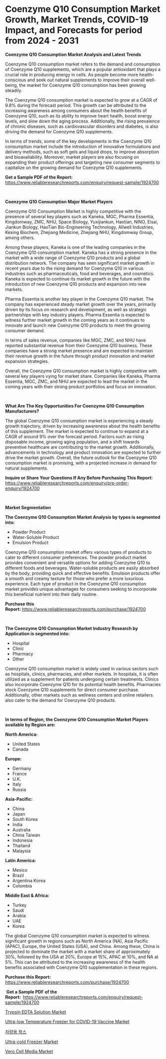 <p><h1>Coenzyme Q10 Consumption Market Growth, Market Trends, COVID-19 Impact, and Forecasts for period from 2024 - 2031</h1></p><p><strong>Coenzyme Q10 Consumption Market Analysis and Latest Trends</strong></p>
<p><p>Coenzyme Q10 consumption market refers to the demand and consumption of Coenzyme Q10 supplements, which are a popular antioxidant that plays a crucial role in producing energy in cells. As people become more health-conscious and seek out natural supplements to improve their overall well-being, the market for Coenzyme Q10 consumption has been growing steadily.</p><p>The Coenzyme Q10 consumption market is expected to grow at a CAGR of 9.8% during the forecast period. This growth can be attributed to the increasing awareness among consumers about the health benefits of Coenzyme Q10, such as its ability to improve heart health, boost energy levels, and slow down the aging process. Additionally, the rising prevalence of chronic diseases, such as cardiovascular disorders and diabetes, is also driving the demand for Coenzyme Q10 supplements.</p><p>In terms of trends, some of the key developments in the Coenzyme Q10 consumption market include the introduction of innovative formulations and delivery methods, such as soft gels and liquid drops, to improve absorption and bioavailability. Moreover, market players are also focusing on expanding their product offerings and targeting new consumer segments to capitalize on the growing demand for Coenzyme Q10 supplements.</p></p>
<p><strong>Get a Sample PDF of the Report:&nbsp;</strong> <a href="https://www.reliableresearchreports.com/enquiry/request-sample/1924700">https://www.reliableresearchreports.com/enquiry/request-sample/1924700</a></p>
<p>&nbsp;</p>
<p><strong>Coenzyme Q10 Consumption Major Market Players</strong></p>
<p><p>Coenzyme Q10 Consumption Market is highly competitive with the presence of several key players such as Kaneka, MGC, Pharma Essentia, Kingdomway, ZMC, NHU, Space Biology, Yuxijiankun, Haotian, NINO, Eisai, Jiankun Biology, HaoTian Bio-Engineering Technology, Allwell Industries, Kexing Biochem, Zhejiang Medicine, Zhejiang NHU, Kingdomway Group, among others.</p><p>Among these players, Kaneka is one of the leading companies in the Coenzyme Q10 consumption market. Kaneka has a strong presence in the market with a wide range of Coenzyme Q10 products and a global distribution network. The company has seen significant market growth in recent years due to the rising demand for Coenzyme Q10 in various industries such as pharmaceuticals, food and beverages, and cosmetics. Kaneka is expected to continue its market growth in the future with the introduction of new Coenzyme Q10 products and expansion into new markets.</p><p>Pharma Essentia is another key player in the Coenzyme Q10 market. The company has experienced steady market growth over the years, primarily driven by its focus on research and development, as well as strategic partnerships with key industry players. Pharma Essentia is expected to witness further market growth in the coming years as it continues to innovate and launch new Coenzyme Q10 products to meet the growing consumer demand.</p><p>In terms of sales revenue, companies like MGC, ZMC, and NHU have reported substantial revenue from their Coenzyme Q10 business. These companies have a strong market presence and are expected to maintain their revenue growth in the future through product innovation and market expansion strategies.</p><p>Overall, the Coenzyme Q10 consumption market is highly competitive with several key players vying for market share. Companies like Kaneka, Pharma Essentia, MGC, ZMC, and NHU are expected to lead the market in the coming years with their strong product portfolios and focus on innovation.</p></p>
<p>&nbsp;</p>
<p><strong>What Are The Key Opportunities For Coenzyme Q10 Consumption Manufacturers?</strong></p>
<p><p>The global Coenzyme Q10 consumption market is experiencing a steady growth trajectory, driven by increasing awareness about the health benefits of this supplement. The market is expected to continue to expand at a CAGR of around 9% over the forecast period. Factors such as rising disposable income, growing aging population, and a shift towards preventive healthcare are contributing to the market growth. Additionally, advancements in technology and product innovation are expected to further drive the market growth. Overall, the future outlook for the Coenzyme Q10 consumption market is promising, with a projected increase in demand for natural supplements.</p></p>
<p><strong>Inquire or Share Your Questions If Any Before Purchasing This Report:</strong> <a href="https://www.reliableresearchreports.com/enquiry/pre-order-enquiry/1924700">https://www.reliableresearchreports.com/enquiry/pre-order-enquiry/1924700</a></p>
<p>&nbsp;</p>
<p><strong>Market Segmentation</strong></p>
<p><strong>The Coenzyme Q10 Consumption Market Analysis by types is segmented into:</strong></p>
<p><ul><li>Powder Product</li><li>Water-Soluble Product</li><li>Emulsion Product</li></ul></p>
<p><p>Coenzyme Q10 consumption market offers various types of products to cater to different consumer preferences. The powder product market provides convenient and versatile options for adding Coenzyme Q10 to different foods and beverages. Water-soluble products are easily absorbed by the body, providing quick and effective benefits. Emulsion products offer a smooth and creamy texture for those who prefer a more luxurious experience. Each type of product in the Coenzyme Q10 consumption market provides unique advantages for consumers seeking to incorporate this beneficial nutrient into their daily routine.</p></p>
<p><strong>Purchase this Report:&nbsp;</strong><a href="https://www.reliableresearchreports.com/purchase/1924700">https://www.reliableresearchreports.com/purchase/1924700</a></p>
<p>&nbsp;</p>
<p><strong>The Coenzyme Q10 Consumption Market Industry Research by Application is segmented into:</strong></p>
<p><ul><li>Hospital</li><li>Clinic</li><li>Pharmacy</li><li>Other</li></ul></p>
<p><p>Coenzyme Q10 consumption market is widely used in various sectors such as hospitals, clinics, pharmacies, and other markets. In hospitals, it is often utilized as a supplement for patients undergoing certain treatments. Clinics also incorporate Coenzyme Q10 for its potential health benefits. Pharmacies stock Coenzyme Q10 supplements for direct consumer purchase. Additionally, other markets such as wellness centers and online retailers also cater to the demand for Coenzyme Q10 products.</p></p>
<p>&nbsp;</p>
<p><strong>In terms of Region, the Coenzyme Q10 Consumption Market Players available by Region are:</strong></p>
<p>
    <p> <strong> North America: </strong>
        <ul>
            <li>United States</li>
            <li>Canada</li>
        </ul>
        </p> 
    <p> <strong> Europe: </strong>
        <ul>
            <li>Germany</li>
            <li>France</li>
            <li>U.K.</li>
            <li>Italy</li>
            <li>Russia</li>
        </ul>
        </p> 
    <p> <strong> Asia-Pacific: </strong>
        <ul>
            <li>China</li>
            <li>Japan</li>
            <li>South Korea</li>
            <li>India</li>
            <li>Australia</li>
            <li>China Taiwan</li>
            <li>Indonesia</li>
            <li>Thailand</li>
            <li>Malaysia</li>
        </ul>
        </p> 
    <p> <strong> Latin America: </strong>
        <ul>
            <li>Mexico</li>
            <li>Brazil</li>
            <li>Argentina Korea</li>
            <li>Colombia</li>
        </ul>
        </p> 
    <p> <strong> Middle East & Africa: </strong>
        <ul>
            <li>Turkey</li>
            <li>Saudi</li>
            <li>Arabia</li>
            <li>UAE</li>
            <li>Korea</li>
        </ul>
    </p>
    </p>
<p><p>The global Coenzyme Q10 consumption market is expected to witness significant growth in regions such as North America (NA), Asia Pacific (APAC), Europe, the United States (USA), and China. Among these, China is projected to dominate the market with a market share of approximately 30%, followed by the USA at 20%, Europe at 15%, APAC at 10%, and NA at 5%. This can be attributed to the increasing awareness of the health benefits associated with Coenzyme Q10 supplementation in these regions.</p></p>
<p><strong>Purchase this Report: </strong><a href="https://www.reliableresearchreports.com/purchase/1924700">https://www.reliableresearchreports.com/purchase/1924700</a></p>
<p>&nbsp;<strong>Get a Sample PDF of the Report:&nbsp;&nbsp;</strong><a href="https://www.reliableresearchreports.com/enquiry/request-sample/1924700">https://www.reliableresearchreports.com/enquiry/request-sample/1924700</a></p>
<p><strong></strong></p>
<p><p><a href="https://view.publitas.com/reportprime-1/trypsin-edta-solution-market-size-market-trends-and-growth-outlook-forecasted-for-period-from-2024-to-2031/">Trypsin EDTA Solution Market</a></p><p><a href="https://fuschia-pecorino-a6d.notion.site/Ultra-low-Temperature-Freezer-for-COVID-19-Vaccine-Market-Size-Focuses-on-Market-Dynamics-In-Depth--28a983a923584c7f9ecc41048e71a7a9">Ultra-low Temperature Freezer for COVID-19 Vaccine Market</a></p><p><a href="https://medium.com/@kennyhtyeller0787/%EC%B0%A8%EB%9F%89-%EC%99%81%EC%8A%A4-%EC%8B%9C%EC%9E%A5-%EC%84%B1%EA%B3%B5%EC%A0%81%EC%9D%B8-%EB%B9%84%EC%A6%88%EB%8B%88%EC%8A%A4-%EC%A0%84%EB%9E%B5%EC%9D%98-%ED%95%B5%EC%8B%AC-%EC%9A%94%EC%86%8C-2031%EB%85%84%EA%B9%8C%EC%A7%80-%EC%98%88%EC%B8%A1-a5b64b42fd6d">차량용 왁스</a></p><p><a href="https://simplistic-meeting-7ee.notion.site/Ultra-cold-Freezer-Market-Size-Growth-and-Forecast-from-2024-2031-e3a06bbf2c09446fb6e12dc86b83505c">Ultra-cold Freezer Market</a></p><p><a href="https://view.publitas.com/reportprime-1/vero-cell-media-market-size-and-examines-its-market-scope-with-a-primary-focus-on-growth-opportunities-and-forecasted-trends-spanning-from-2024-to-2031/">Vero Cell Media Market</a></p></p>